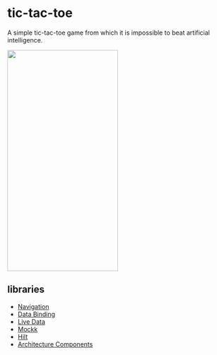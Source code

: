 # tic-tac-toe

A simple tic-tac-toe game from which it is impossible to beat artificial intelligence.


<img src="https://raw.githubusercontent.com/leoallvez/files/b8a3583e653d08f0bb7f0d9912935652171d63ab/tictactoe.gif" width="250" height="500"/>

## libraries
- [Navigation](https://developer.android.com/guide/navigation)
- [Data Binding](https://developer.android.com/topic/libraries/data-binding/)
- [Live Data](https://developer.android.com/topic/libraries/architecture/livedata)
- [Mockk](https://mockk.io/ANDROID.html)
- [Hilt](https://dagger.dev/hilt/)
- [Architecture Components](https://developer.android.com/topic/libraries/architecture)
